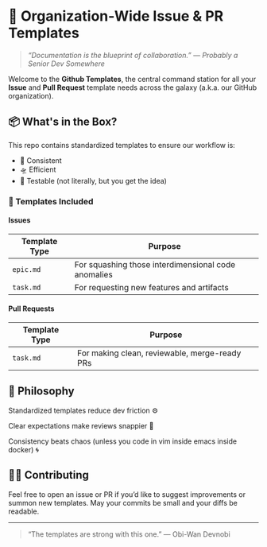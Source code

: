 # 🧠 Organization-Wide Issue & PR Templates

> _“Documentation is the blueprint of collaboration.” — Probably a Senior Dev Somewhere_

Welcome to the **Github Templates**, the central command station for all your **Issue** and **Pull Request** template needs across the galaxy (a.k.a. our GitHub organization).

## 📦 What's in the Box?

This repo contains standardized templates to ensure our workflow is:
- 🤖 Consistent
- 🛸 Efficient
- 🧪 Testable (not literally, but you get the idea)

### 🧩 Templates Included

#### Issues

| Template Type | Purpose |
|---------------|---------|
| `epic.md` | For squashing those interdimensional code anomalies |
| `task.md` | For requesting new features and artifacts |

#### Pull Requests

| Template Type | Purpose |
|---------------|---------|
| `task.md` | For making clean, reviewable, merge-ready PRs |

## 🧬 Philosophy

Standardized templates reduce dev friction ⚙️

Clear expectations make reviews snappier 🚀

Consistency beats chaos (unless you code in vim inside emacs inside docker) 🌀

## 🧙‍♂️ Contributing
Feel free to open an issue or PR if you’d like to suggest improvements or summon new templates. May your commits be small and your diffs be readable.

---

> “The templates are strong with this one.”
— Obi-Wan Devnobi
